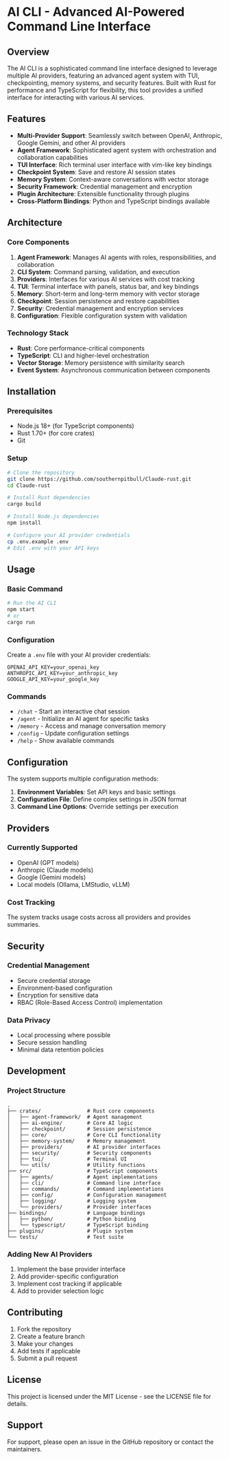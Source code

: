# AI CLI - Advanced AI-Powered Command Line Interface

## Overview
The AI CLI is a sophisticated command line interface designed to leverage multiple AI providers, featuring an advanced agent system with TUI, checkpointing, memory systems, and security features. Built with Rust for performance and TypeScript for flexibility, this tool provides a unified interface for interacting with various AI services.

## Features
- **Multi-Provider Support**: Seamlessly switch between OpenAI, Anthropic, Google Gemini, and other AI providers
- **Agent Framework**: Sophisticated agent system with orchestration and collaboration capabilities
- **TUI Interface**: Rich terminal user interface with vim-like key bindings
- **Checkpoint System**: Save and restore AI session states
- **Memory System**: Context-aware conversations with vector storage
- **Security Framework**: Credential management and encryption
- **Plugin Architecture**: Extensible functionality through plugins
- **Cross-Platform Bindings**: Python and TypeScript bindings available

## Architecture

### Core Components
1. **Agent Framework**: Manages AI agents with roles, responsibilities, and collaboration
2. **CLI System**: Command parsing, validation, and execution
3. **Providers**: Interfaces for various AI services with cost tracking
4. **TUI**: Terminal interface with panels, status bar, and key bindings
5. **Memory**: Short-term and long-term memory with vector storage
6. **Checkpoint**: Session persistence and restore capabilities
7. **Security**: Credential management and encryption services
8. **Configuration**: Flexible configuration system with validation

### Technology Stack
- **Rust**: Core performance-critical components
- **TypeScript**: CLI and higher-level orchestration
- **Vector Storage**: Memory persistence with similarity search
- **Event System**: Asynchronous communication between components

## Installation

### Prerequisites
- Node.js 18+ (for TypeScript components)
- Rust 1.70+ (for core crates)
- Git

### Setup
```bash
# Clone the repository
git clone https://github.com/southernpitbull/Claude-rust.git
cd Claude-rust

# Install Rust dependencies
cargo build

# Install Node.js dependencies
npm install

# Configure your AI provider credentials
cp .env.example .env
# Edit .env with your API keys
```

## Usage

### Basic Command
```bash
# Run the AI CLI
npm start
# or
cargo run
```

### Configuration
Create a `.env` file with your AI provider credentials:
```
OPENAI_API_KEY=your_openai_key
ANTHROPIC_API_KEY=your_anthropic_key
GOOGLE_API_KEY=your_google_key
```

### Commands
- `/chat` - Start an interactive chat session
- `/agent` - Initialize an AI agent for specific tasks
- `/memory` - Access and manage conversation memory
- `/config` - Update configuration settings
- `/help` - Show available commands

## Configuration

The system supports multiple configuration methods:

1. **Environment Variables**: Set API keys and basic settings
2. **Configuration File**: Define complex settings in JSON format
3. **Command Line Options**: Override settings per execution

## Providers

### Currently Supported
- OpenAI (GPT models)
- Anthropic (Claude models)
- Google (Gemini models)
- Local models (Ollama, LMStudio, vLLM)

### Cost Tracking
The system tracks usage costs across all providers and provides summaries.

## Security

### Credential Management
- Secure credential storage
- Environment-based configuration
- Encryption for sensitive data
- RBAC (Role-Based Access Control) implementation

### Data Privacy
- Local processing where possible
- Secure session handling
- Minimal data retention policies

## Development

### Project Structure
```
.
├── crates/               # Rust core components
│   ├── agent-framework/  # Agent management
│   ├── ai-engine/        # Core AI logic
│   ├── checkpoint/       # Session persistence
│   ├── core/             # Core CLI functionality
│   ├── memory-system/    # Memory management
│   ├── providers/        # AI provider interfaces
│   ├── security/         # Security components
│   ├── tui/              # Terminal UI
│   └── utils/            # Utility functions
├── src/                  # TypeScript components
│   ├── agents/           # Agent implementations
│   ├── cli/              # Command line interface
│   ├── commands/         # Command implementations
│   ├── config/           # Configuration management
│   ├── logging/          # Logging system
│   └── providers/        # Provider interfaces
├── bindings/             # Language bindings
│   ├── python/           # Python binding
│   └── typescript/       # TypeScript binding
├── plugins/              # Plugin system
└── tests/                # Test suite
```

### Adding New AI Providers
1. Implement the base provider interface
2. Add provider-specific configuration
3. Implement cost tracking if applicable
4. Add to provider selection logic

## Contributing

1. Fork the repository
2. Create a feature branch
3. Make your changes
4. Add tests if applicable
5. Submit a pull request

## License

This project is licensed under the MIT License - see the LICENSE file for details.

## Support

For support, please open an issue in the GitHub repository or contact the maintainers.